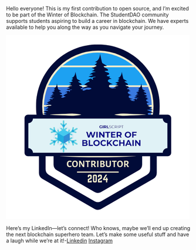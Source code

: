Hello everyone! This is my first contribution to open source, and I’m excited to be part of the Winter of Blockchain. The StudentDAO community supports students aspiring to build a career in blockchain. We have experts available to help you along the way as you navigate your journey.

![alt text](Contributor.png)

Here’s my LinkedIn—let’s connect! Who knows, maybe we’ll end up creating the next blockchain superhero team. Let’s make some useful stuff and have a laugh while we’re at it!-[Linkedin](https://www.linkedin.com/in/eshwarsaisajja/)
[Instagram](https://www.instagram.com/0xeshwar/)
